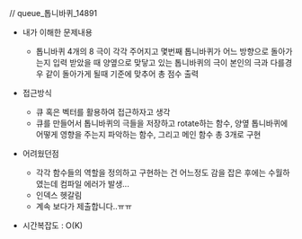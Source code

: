 // queue_톱니바퀴_14891

 - 내가 이해한 문제내용
 	- 톱니바퀴 4개의 8 극이 각각 주어지고 몇번째 톱니바퀴가 어느 방향으로 돌아가는지 입력 받았을 때 양옆으로 맞닿고 있는 톱니바퀴의 극이 본인의 극과 다를경우 같이 돌아가게 될때 기준에 맞추어 총 점수 출력
 	 
- 접근방식
	- 큐 혹은 벡터를 활용하여 접근하자고 생각
	- 큐를 만들어서 톱니바퀴의 극들을 저장하고 rotate하는 함수, 양옆 톱니바퀴에 어떻게 영향을 주는지 파악하는 함수, 그리고 메인 함수 총 3개로 구현

- 어려웠던점
	- 각각 함수들의 역할을 정의하고 구현하는 건 어느정도 감을 잡은 후에는 수월하였는데 컴파일 에러가 발생...
	- 인덱스 헷갈림
	- 계속 보다가 제출합니다..ㅠㅠ

- 시간복잡도 : O(K) 	  

